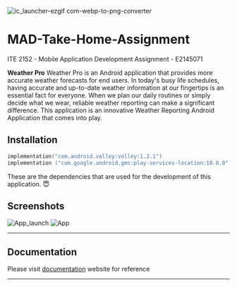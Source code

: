 ![ic_launcher-ezgif com-webp-to-png-converter](https://github.com/ekalumin/MAD-Take-Home-Assingment/assets/52271820/36cc4074-a7fb-4785-8e5d-19fabd57a0ef)


# MAD-Take-Home-Assignment
ITE 2152 - Mobile Application Development Assignment - E2145071

**Weather Pro**
Weather Pro is an Android application that provides more accurate weather forecasts for end users. In today's busy life schedules, having accurate and up-to-date weather information at our 
fingertips is an essential fact for everyone. When we plan our daily routines or simply decide what we wear, reliable weather reporting can make a significant difference. 
This application is an innovative Weather Reporting Android Application that comes into play.  

## Installation

```kotlin
implementation("com.android.volley:volley:1.2.1")
implementation ("com.google.android.gms:play-services-location:18.0.0")
```

These are the dependencies that are used for the development of this application. 😇

## Screenshots

![App_launch](https://github.com/ekalumin/MAD-Take-Home-Assingment/assets/52271820/a5d5896d-58f2-4997-adda-3e6381c38cb8)
![App](https://github.com/ekalumin/MAD-Take-Home-Assingment/assets/52271820/2bb32fef-aecf-47c7-9b75-5e5dc6c0df27)

---

## Documentation

Please visit [documentation] website for reference

[documentation]: https://home.openweathermap.org/
[documentation]: https://console.cloud.google.com/apis/

---
